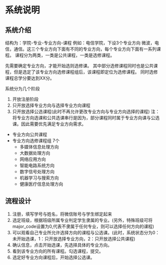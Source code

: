 # 系统说明
## 系统介绍
结构为：学院-专业-专业方向-课程
例如：电信学院，下设3个专业方向 微波，电信，通信。这三个专业方向下面有不同的专业方向，每个专业方向下面有一系列课程。
课程分为两类，一类是公共课程，一类是选修课程。

先需要确定专业方向，才能开始选则选修课。 
其中部分选修课程同时也是公共课程，但是选定了该专业方向选修课程组后，该课程即定位为选修课程。
同时选修课程总学分要达到XX分。

系统分为几个阶段
1. 开放注册阶段
2. 只开放选择专业方向与选择专业方向课程
3. 只开放选择公选课程(此时不再允许更改专业方向与专业方向选择的课程)
注： 将专业方向选课和公共选课串行是因为，部分课程同时属于专业方向课与公选课。因此需要优先满足专业方向需求。

- 专业方向公共课程
- 专业方向选修课程组 7个
    * 多媒体信息处理方向
    * 大数据处理方向
    * 网络应用方向
    * 智能电路系统方向
    * 数字信号处理方向
    * 机器学习与搜索方向
    * 健康医疗信息处理方向  

## 流程设计
1. 注册，填写学号与姓名，将微信账号与学生绑定起来
2. 选定班级，根据班级所属专业判定学生隶属的专业。(另外，特殊班级可将major_code设置为0,代表不隶属于任何专业，则可以选择任何方向的课程)
3. 可以观看自己专业所允许选择方向的课程与公选课。(此时，系统状态分为0：未开始选课，1：只开放选择专业方向，2：只开放选择公共课程)
4. 确认信息，点击开始选课，先选择具体的专业方向。
5. 看到该专业方向的所有课程。勾选课程，提交。
6. 选定好专业方向课程后，开始选择公选课。


